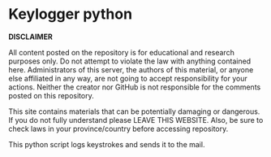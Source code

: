 # Keylogger python

**DISCLAIMER**

All content posted on the repository is for educational and research purposes only. Do not attempt to 
violate the law with anything contained here. Administrators of this server, the authors of this material, 
or anyone else affiliated in any way, are not going to accept responsibility for your actions. Neither 
the creator nor GitHub is not responsible for the comments posted on this repository.

This site contains materials that can be potentially damaging or dangerous. 
If you do not fully understand please LEAVE THIS WEBSITE. Also, be sure to check laws 
in your province/country before accessing repository.

This python script logs keystrokes and sends it to the mail.
